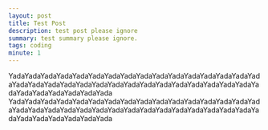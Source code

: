 ```yaml
---
layout: post
title: Test Post
description: test post please ignore
summary: test summary please ignore.
tags: coding
minute: 1
---
```


YadaYadaYadaYadaYadaYadaYadaYadaYadaYadaYadaYadaYadaYadaYadaYadaYadaYadaYadaYadaYadaYadaYadaYadaYadaYadaYadaYadaYadaYadaYadaYadaYadaYadaYadaYadaYadaYada
YadaYadaYadaYadaYadaYadaYadaYadaYadaYadaYadaYadaYadaYadaYadaYadaYadaYadaYadaYadaYadaYadaYadaYadaYadaYadaYadaYadaYadaYadaYadaYadaYadaYadaYadaYadaYadaYada